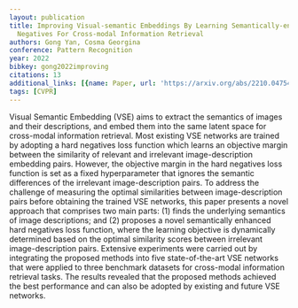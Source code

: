 ```yaml
---
layout: publication
title: Improving Visual-semantic Embeddings By Learning Semantically-enhanced Hard
  Negatives For Cross-modal Information Retrieval
authors: Gong Yan, Cosma Georgina
conference: Pattern Recognition
year: 2022
bibkey: gong2022improving
citations: 13
additional_links: [{name: Paper, url: 'https://arxiv.org/abs/2210.04754'}]
tags: [CVPR]
---
```

Visual Semantic Embedding (VSE) aims to extract the semantics of images and
their descriptions, and embed them into the same latent space for cross-modal
information retrieval. Most existing VSE networks are trained by adopting a
hard negatives loss function which learns an objective margin between the
similarity of relevant and irrelevant image-description embedding pairs.
However, the objective margin in the hard negatives loss function is set as a
fixed hyperparameter that ignores the semantic differences of the irrelevant
image-description pairs. To address the challenge of measuring the optimal
similarities between image-description pairs before obtaining the trained VSE
networks, this paper presents a novel approach that comprises two main parts:
(1) finds the underlying semantics of image descriptions; and (2) proposes a
novel semantically enhanced hard negatives loss function, where the learning
objective is dynamically determined based on the optimal similarity scores
between irrelevant image-description pairs. Extensive experiments were carried
out by integrating the proposed methods into five state-of-the-art VSE networks
that were applied to three benchmark datasets for cross-modal information
retrieval tasks. The results revealed that the proposed methods achieved the
best performance and can also be adopted by existing and future VSE networks.